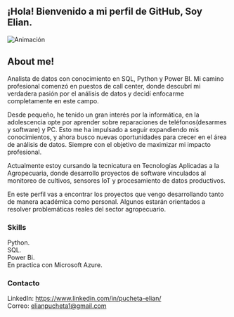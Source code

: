 ## ¡Hola! Bienvenido a mi perfil de GitHub, Soy Elian.

![Animación](https://media2.giphy.com/media/v1.Y2lkPTc5MGI3NjExYjJlZjdwbTdmem94MWR6aDV3aHNoOWRudTN6eTZ5Z3lkbnR4bDMyayZlcD12MV9pbnRlcm5hbF9naWZfYnlfaWQmY3Q9Zw/VF0WIRjfwvFERopBFY/giphy.gif)

## About me!
Analista de datos con conocimiento en SQL, Python y Power BI. 
Mi camino profesional comenzó en puestos de call center, donde descubrí mi verdadera pasión por el análisis de datos y decidí enfocarme completamente en este campo. 

Desde pequeño, he tenido un gran interés por la informática, en la adolescencia opte por aprender sobre reparaciones de teléfonos(desarmes y software) y PC. Esto me ha impulsado a seguir expandiendo mis conocimientos, y ahora busco nuevas oportunidades para crecer en el área de análisis de datos. Siempre con el objetivo de maximizar mi impacto profesional.

Actualmente estoy cursando la tecnicatura en Tecnologías Aplicadas a la Agropecuaria, donde desarrollo proyectos de software vinculados al monitoreo de cultivos, sensores IoT y procesamiento de datos productivos.

En este perfil vas a encontrar los proyectos que vengo desarrollando tanto de manera académica como personal. Algunos estarán orientados a resolver problemáticas reales del sector agropecuario.

### Skills

Python. \
SQL. \
Power Bi. \
En practica con Microsoft Azure.

### Contacto
LinkedIn: https://www.linkedin.com/in/pucheta-elian/ \
Correo: elianpucheta1@gmail.com
<!---
eliancba/eliancba is a ✨ special ✨ repository because its `README.md` (this file) appears on your GitHub profile.
You can click the Preview link to take a look at your changes.
--->
